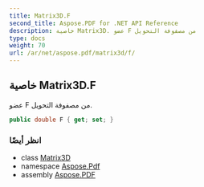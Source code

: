 ```yaml
---
title: Matrix3D.F
second_title: Aspose.PDF for .NET API Reference
description: خاصية Matrix3D. عضو F من مصفوفة التحويل
type: docs
weight: 70
url: /ar/net/aspose.pdf/matrix3d/f/
---
```

## خاصية Matrix3D.F

عضو F من مصفوفة التحويل.

```csharp
public double F { get; set; }
```

### انظر أيضًا

* class [Matrix3D](../)
* namespace [Aspose.Pdf](../../../aspose.pdf/)
* assembly [Aspose.PDF](../../../)